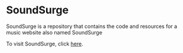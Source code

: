 # SoundSurge
SoundSurge is a repository that contains the code and resources for a music website also named SoundSurge

To visit SoundSurge, click [here](https://mr-abhishek-h.github.io/SoundSurge/).
